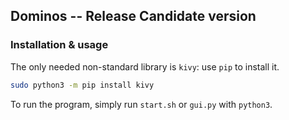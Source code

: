 ## Dominos -- Release Candidate version

### Installation & usage

The only needed non-standard library is `kivy`: use `pip` to install it.

```bash
sudo python3 -m pip install kivy
```

To run the program, simply run `start.sh` or `gui.py` with `python3`.